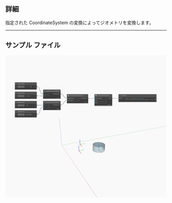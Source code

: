 ## 詳細
指定された CoordinateSystem の変換によってジオメトリを変換します。
___
## サンプル ファイル

![Transform (cs)](./Autodesk.DesignScript.Geometry.Geometry.Transform(geometry,%20cs)_img.jpg)

